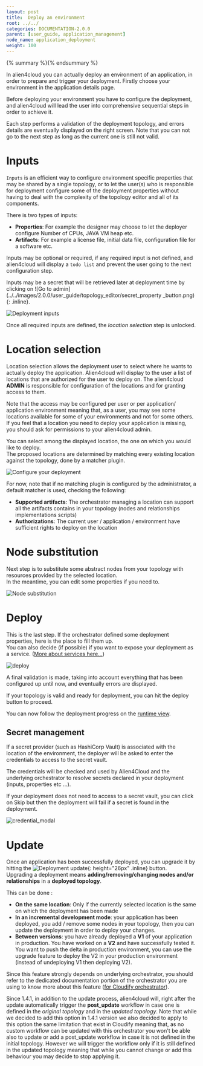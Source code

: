 ```yaml
---
layout: post
title:  Deploy an environment
root: ../../
categories: DOCUMENTATION-2.0.0
parent: [user_guide, application_management]
node_name: application_deployment
weight: 100
---
```


{% summary %}{% endsummary %}

In alien4cloud you can actually deploy an environment of an application, in order to prepare and trigger your deployment. Firstly choose your environment in the application details page.

Before deploying your environment you have to configure the deployment, and alien4cloud will lead the user into comprehensive sequential steps in order to achieve it.

Each step performs a validation of the deployment topology, and errors details are eventually displayed on the right screen. Note that you can not go to the next step as long as the current one is still not valid.

# Inputs

`Inputs` is an efficient way to configure environment specific properties that may be shared by a single topology, or to let the user(s) who is responsible for deployment configure some of the deployment properties without having to deal with the complexity of the topology editor and all of its components.

There is two types of inputs:

* __Properties__: For example the designer may choose to let the deployer configure Number of CPUs, JAVA VM heap etc.
* __Artifacts__: For example a license file, initial data file, configuration file for a software etc.

Inputs may be optional or required, if any required input is not defined, and alien4cloud will display a `todo list` and prevent the user going to the next configuration step.

Inputs may be a secret that will be retrieved later at deployment time by clicking on ![Go to admin](../../images/2.0.0/user_guide/topology_editor/secret_property _button.png){: .inline}.

![Deployment inputs](../../images/2.0.0/user_guide/applications/deployment/user_guide_deployment_setup_inputs.png)

Once all required inputs are defined, the *location selection* step is unlocked.

# Location selection

Location selection allows the deployment user to select where he wants to actually deploy the application. Alien4cloud will display to the user a list of locations that are authorized for the user to deploy on. The alien4cloud __ADMIN__ is responsible for configuration of the locations and for granting access to them.

Note that the access may be configured per user or per application/ application environment meaning that, as a user, you may see some locations available for some of your environments and not for some others. If you feel that a location you need to deploy your application is missing, you should ask for permissions to your alien4cloud admin.

You can select among the displayed location, the one on which you would like to deploy.  
The proposed locations are determined by matching every existing location against the topology, done by a matcher plugin.  

![Configure your deployment](../../images/2.0.0/user_guide/applications/deployment/user_guide_deployment_setup.png)

 For now, note that if no matching plugin is configured by the administrator, a default matcher is used, checking the following:

* __Supported artifacts__: The orchestrator managing a location can support all the artifacts contains in your topology (nodes and relationships implementations scripts)
* __Authorizations__: The current user / application / environment have sufficient rights to deploy on the location

# Node substitution

Next step is to substitute some abstract nodes from your topology with resources provided by the selected location.  
In the meantime, you can edit some properties if you need to.

![Node substitution](../../images/2.0.0/user_guide/applications/deployment/user_guide_deployment_setup_substitution.png)

# Deploy
This is the last step. If the orchestrator defined some deployment properties, here is the place to fill them up.  
You can also decide (if possible) if you want to expose your deployment as a service. ([More about services here...](#/documentation/2.0.0/concepts/services.html))

![deploy](../../images/2.0.0/user_guide/applications/deployment/deployment_deploy.png)

A final validation is made, taking into account everything that has been configured up until now, and eventually errors are displayed.  

If your topology is valid and ready for deployment, you can hit the deploy button to proceed.  

You can now follow the deployment progress on the [runtime view](#/documentation/2.0.0/user_guide/application_runtime.html).


## Secret management

If a secret provider (such as HashiCorp Vault) is associated with the location of the environment, the deployer will be asked to enter the credentials to access to the secret vault.

The credentials will be checked and used by Alien4Cloud and the underlying orchestrator to resolve secrets declared in your deployment (inputs, properties etc ...).

If your deployment does not need to access to a secret vault, you can click on Skip but then the deployment will fail if a secret is found in the deployment.

![credential_modal](../../images/2.0.0/user_guide/applications/deployment/credential_modal.png)


# Update

Once an application has been successfully deployed, you can upgrade it by hitting the ![Deployment update](../../images/user_guide/application/deployment/update_btn.png){: height="26px" .inline} button.  
Upgrading a deployment means __adding/removing/changing nodes and/or relationships__ in a __deployed topology__.

This can be done :

* __On the same location__: Only if the currently selected location is the same on which the deployment has been made
* __In an incremental development mode__: your application has been deployed, you add / remove some nodes in your topology, then you can update the deployment in order to deploy your changes.
* __Between versions__: you have already deployed a __V1__ of your application in production. You have worked on a __V2__ and have successfully tested it. You want to push the delta in production environment, you can use the upgrade feature to deploy the V2 in your production environment (instead of undeploying V1 then deploying V2).

Since this feature strongly depends on underlying orchestrator, you should refer to the dedicated documentation portion of the orchestrator you are using to know more about this feature ([for Cloudify orchestrator](#/documentation/2.0.0/orchestrators/cloudify3_driver/deployment_update.html)).

Since 1.4.1, in addition to the update process, alien4cloud will, right after the update automatically trigger the __post_update__ workflow in case one is defined in the _original topology_ and in the _updated topology_. Note that while we decided to add this option in 1.4.1 version we also decided to apply to this option the same limitation that exist in Cloudify meaning that, as no custom workflow can be updated with this orchestrator you won't be able also to update or add a post_update workflow in case it is not defined in the initial topology. However we will trigger the workflow only if it is still defined in the updated topology meaning that while you cannot change or add this behaviour you may decide to stop applying it.
